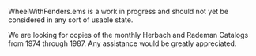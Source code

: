 WheelWithFenders.ems is a work in progress and should not yet be considered in any sort of usable state.

We are looking for copies of the monthly Herbach and Rademan Catalogs from 1974 through 1987. Any assistance would be greatly appreciated.
